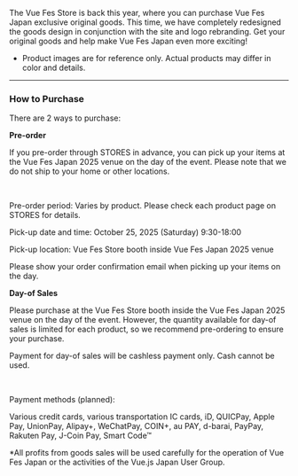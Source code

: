 The Vue Fes Store is back this year, where you can purchase Vue Fes Japan exclusive original goods.
This time, we have completely redesigned the goods design in conjunction with the site and logo rebranding. Get your original goods and help make Vue Fes Japan even more exciting!

<slot name="button" />

<slot name="goods" />

* Product images are for reference only. Actual products may differ in color and details.

<hr class="divider">

### How to Purchase

There are 2 ways to purchase:

**Pre-order**

If you pre-order through STORES in advance, you can pick up your items at the Vue Fes Japan 2025 venue on the day of the event. Please note that we do not ship to your home or other locations.

<br>

Pre-order period: Varies by product. Please check each product page on STORES for details.

Pick-up date and time: October 25, 2025 (Saturday) 9:30-18:00

Pick-up location: Vue Fes Store booth inside Vue Fes Japan 2025 venue

Please show your order confirmation email when picking up your items on the day.

<slot name="button" />

**Day-of Sales**

Please purchase at the Vue Fes Store booth inside the Vue Fes Japan 2025 venue on the day of the event. However, the quantity available for day-of sales is limited for each product, so we recommend pre-ordering to ensure your purchase.

Payment for day-of sales will be cashless payment only. Cash cannot be used.

<br>

Payment methods (planned):

Various credit cards, various transportation IC cards, iD, QUICPay, Apple Pay, UnionPay, Alipay+, WeChatPay, COIN+, au PAY, d-barai, PayPay, Rakuten Pay, J-Coin Pay, Smart Code™

<div class="store-note">
<span>*</span>All profits from goods sales will be used carefully for the operation of Vue Fes Japan or the activities of the Vue.js Japan User Group.
</div>